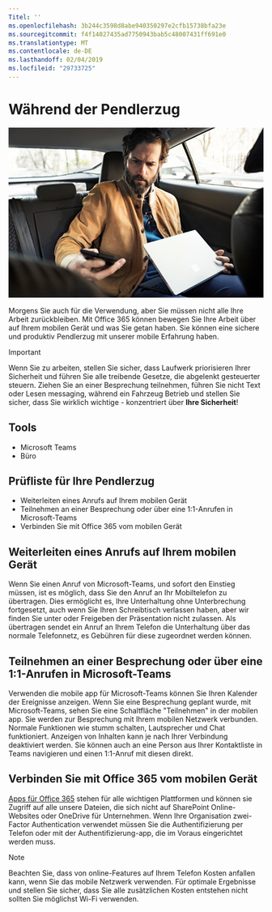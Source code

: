 ```yaml
---
Titel: ''
ms.openlocfilehash: 3b244c3598d8abe940350297e2cfb15738bfa23e
ms.sourcegitcommit: f4f14027435ad7750943bab5c48007431ff691e0
ms.translationtype: MT
ms.contentlocale: de-DE
ms.lasthandoff: 02/04/2019
ms.locfileid: "29733725"
---
```

# <a name="during-your-commute"></a>Während der Pendlerzug

![Visual Zug](media/ditl_commute.png)

Morgens Sie auch für die Verwendung, aber Sie müssen nicht alle Ihre Arbeit zurückbleiben. Mit Office 365 können bewegen Sie Ihre Arbeit über auf Ihrem mobilen Gerät und was Sie getan haben.  Sie können eine sichere und produktiv Pendlerzug mit unserer mobile Erfahrung haben.  

> [!IMPORTANT]
> Wenn Sie zu arbeiten, stellen Sie sicher, dass Laufwerk priorisieren Ihrer Sicherheit und führen Sie alle treibende Gesetze, die abgelenkt gesteuerter steuern. Ziehen Sie an einer Besprechung teilnehmen, führen Sie nicht Text oder Lesen messaging, während ein Fahrzeug Betrieb und stellen Sie sicher, dass Sie wirklich wichtige - konzentriert über **Ihre Sicherheit**!


## <a name="tools"></a>Tools
- Microsoft Teams
- Büro 

## <a name="checklist-for-your-commute"></a>Prüfliste für Ihre Pendlerzug
- Weiterleiten eines Anrufs auf Ihrem mobilen Gerät
- Teilnehmen an einer Besprechung oder über eine 1:1-Anrufen in Microsoft-Teams
- Verbinden Sie mit Office 365 vom mobilen Gerät
 
## <a name="transfer-a-call-to-your-mobile-device"></a>Weiterleiten eines Anrufs auf Ihrem mobilen Gerät
Wenn Sie einen Anruf von Microsoft-Teams, und sofort den Einstieg müssen, ist es möglich, dass Sie den Anruf an Ihr Mobiltelefon zu übertragen. Dies ermöglicht es, Ihre Unterhaltung ohne Unterbrechung fortgesetzt, auch wenn Sie Ihren Schreibtisch verlassen haben, aber wir finden Sie unter oder Freigeben der Präsentation nicht zulassen. Als übertragen sendet ein Anruf an Ihrem Telefon die Unterhaltung über das normale Telefonnetz, es Gebühren für diese zugeordnet werden können.

## <a name="join-a-meeting-or-have-a-11-call-in-microsoft-teams"></a>Teilnehmen an einer Besprechung oder über eine 1:1-Anrufen in Microsoft-Teams
Verwenden die mobile app für Microsoft-Teams können Sie Ihren Kalender der Ereignisse anzeigen.  Wenn Sie eine Besprechung geplant wurde, mit Microsoft-Teams, sehen Sie eine Schaltfläche "Teilnehmen" in der mobilen app. Sie werden zur Besprechung mit Ihrem mobilen Netzwerk verbunden.  Normale Funktionen wie stumm schalten, Lautsprecher und Chat funktioniert.  Anzeigen von Inhalten kann je nach Ihrer Verbindung deaktiviert werden. Sie können auch an eine Person aus Ihrer Kontaktliste in Teams navigieren und einen 1:1-Anruf mit diesen direkt. 

## <a name="connect-to-office-365-from-your-mobile-device"></a>Verbinden Sie mit Office 365 vom mobilen Gerät
[Apps für Office 365](https://support.office.com/en-us/article/set-up-office-apps-and-email-on-a-mobile-device-7dabb6cb-0046-40b6-81fe-767e0b1f014f?ui=en-US&rs=en-US&ad=US) stehen für alle wichtigen Plattformen und können sie Zugriff auf alle unsere Dateien, die sich nicht auf SharePoint Online-Websites oder OneDrive für Unternehmen. Wenn Ihre Organisation zwei-Factor Authentication verwendet müssen Sie die Authentifizierung per Telefon oder mit der Authentifizierung-app, die im Voraus eingerichtet werden muss.  

> [!NOTE]
> Beachten Sie, dass von online-Features auf Ihrem Telefon Kosten anfallen kann, wenn Sie das mobile Netzwerk verwenden. Für optimale Ergebnisse und stellen Sie sicher, dass Sie alle zusätzlichen Kosten entstehen nicht sollten Sie möglichst Wi-Fi verwenden.